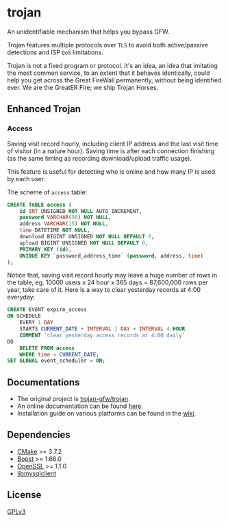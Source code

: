 # trojan

An unidentifiable mechanism that helps you bypass GFW.

Trojan features multiple protocols over `TLS` to avoid both active/passive detections and ISP `QoS` limitations.

Trojan is not a fixed program or protocol. It's an idea, an idea that imitating the most common service, to an extent that it behaves identically, could help you get across the Great FireWall permanently, without being identified ever. We are the GreatER Fire; we ship Trojan Horses.

## Enhanced Trojan

### Access

Saving visit record hourly, including client IP address and the last visit time of visitor (in a nature hour). Saving time is after each connection finishing (as the same timing as recording download/upload traffic usage).

This feature is useful for detecting who is online and how many IP is used by each user.

The scheme of `access` table:

```sql
CREATE TABLE access (
    id INT UNSIGNED NOT NULL AUTO_INCREMENT,
    password VARCHAR(56) NOT NULL,
    address VARCHAR(15) NOT NULL,
    time DATETIME NOT NULL,
    download BIGINT UNSIGNED NOT NULL DEFAULT 0,
    upload BIGINT UNSIGNED NOT NULL DEFAULT 0,
    PRIMARY KEY (id),
    UNIQUE KEY `password_address_time` (password, address, time)
);
```

Notice that, saving visit record hourly may leave a huge number of rows in the table, eg. 10000 users x 24 hour x 365 days = 87,600,000 rows per year, take care of it. Here is a way to clear yesterday records at 4:00 everyday:

```sql
CREATE EVENT expire_access
ON SCHEDULE
    EVERY 1 DAY
    STARTS CURRENT_DATE + INTERVAL 1 DAY + INTERVAL 4 HOUR
    COMMENT 'clear yesterday access records at 4:00 daily'
DO
    DELETE FROM access
    WHERE time < CURRENT_DATE;
SET GLOBAL event_scheduler = ON;
```

## Documentations

- The original project is [trojan-gfw/trojan](https://github.com/trojan-gfw/trojan).
- An online documentation can be found [here](https://trojan-gfw.github.io/trojan/).
- Installation guide on various platforms can be found in the [wiki](https://github.com/trojan-gfw/trojan/wiki/Binary-&-Package-Distributions).

## Dependencies

- [CMake](https://cmake.org/) >= 3.7.2
- [Boost](http://www.boost.org/) >= 1.66.0
- [OpenSSL](https://www.openssl.org/) >= 1.1.0
- [libmysqlclient](https://dev.mysql.com/downloads/connector/c/)

## License

[GPLv3](LICENSE)
